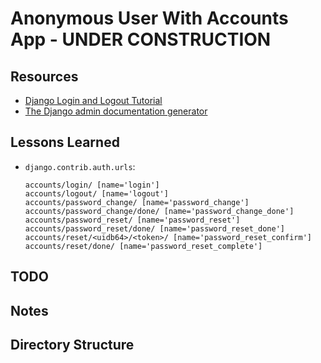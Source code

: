 # Anonymous User With Accounts App - **UNDER CONSTRUCTION**

## Resources

* [Django Login and Logout Tutorial](https://learndjango.com/tutorials/django-login-and-logout-tutorial)
* [The Django admin documentation generator](https://docs.djangoproject.com/en/4.1/ref/contrib/admin/admindocs/#module-django.contrib.admindocs)

## Lessons Learned

* `django.contrib.auth.urls`:

  ```console
  accounts/login/ [name='login']
  accounts/logout/ [name='logout']
  accounts/password_change/ [name='password_change']
  accounts/password_change/done/ [name='password_change_done']
  accounts/password_reset/ [name='password_reset']
  accounts/password_reset/done/ [name='password_reset_done']
  accounts/reset/<uidb64>/<token>/ [name='password_reset_confirm']
  accounts/reset/done/ [name='password_reset_complete']
  ```

## TODO

## Notes

## Directory Structure
